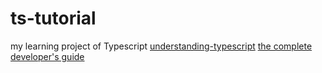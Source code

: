 # ts-tutorial
my learning project of Typescript
[understanding-typescript](https://www.udemy.com/course/understanding-typescript/)
[the complete developer's guide](https://www.udemy.com/course/typescript-the-complete-developers-guide/)

